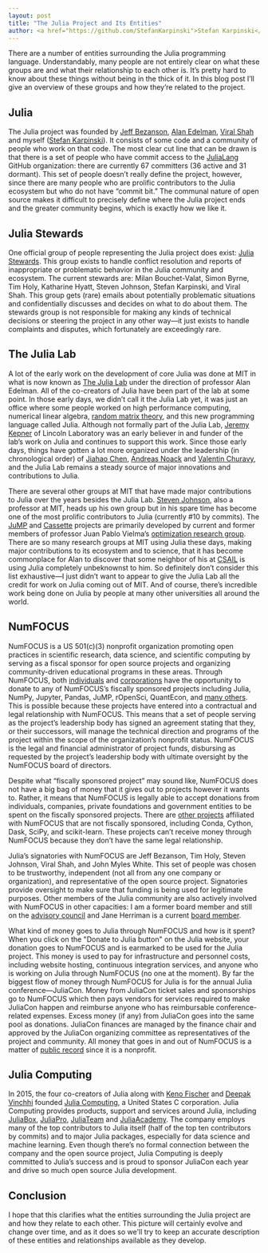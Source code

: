```yaml
---
layout: post
title: "The Julia Project and Its Entities"
author: <a href="https://github.com/StefanKarpinski">Stefan Karpinski</a>
---
```


There are a number of entities surrounding the Julia programming language. Understandably, many people are not entirely clear on what these groups are and what their relationship to each other is. It’s pretty hard to know about these things without being in the thick of it. In this blog post I’ll give an overview of these groups and how they’re related to the project.

## Julia

The Julia project was founded by [Jeff Bezanson](https://github.com/JeffBezanson), [Alan Edelman](https://en.wikipedia.org/wiki/Alan_Edelman), [Viral Shah](https://en.wikipedia.org/wiki/Viral_B._Shah) and myself ([Stefan Karpinski](https://en.wikipedia.org/wiki/Stefan_Karpinski)). It consists of some code and a community of people who work on that code. The most clear cut line that can be drawn is that there is a set of people who have commit access to the [JuliaLang](https://github.com/JuliaLang) GitHub organization: there are currently 67 committers (36 active and 31 dormant). This set of people doesn’t really define the project, however, since there are many people who are prolific contributors to the Julia ecosystem but who do not have “commit bit.” The communal nature of open source makes it difficult to precisely define where the Julia project ends and the greater community begins, which is exactly how we like it.

## Julia Stewards

One official group of people representing the Julia project does exist: [Julia Stewards](https://julialang.org/community/stewards/). This group exists to handle conflict resolution and reports of inappropriate or problematic behavior in the Julia community and ecosystem. The current stewards are: Milan Bouchet-Valat, Simon Byrne, Tim Holy, Katharine Hyatt, Steven Johnson, Stefan Karpinski, and Viral Shah. This group gets (rare) emails about potentially problematic situations and confidentially discusses and decides on what to do about them. The stewards group is not responsible for making any kinds of technical decisions or steering the project in any other way—it just exists to handle complaints and disputes, which fortunately are exceedingly rare.

## The Julia Lab

A lot of the early work on the development of core Julia was done at MIT in what is now known as [The Julia Lab](https://julia.mit.edu) under the direction of professor Alan Edelman. All of the co-creators of Julia have been part of the lab at some point. In those early days, we didn’t call it the Julia Lab yet, it was just an office where some people worked on high performance computing, numerical linear algebra, [random matrix theory](https://en.wikipedia.org/wiki/Random_matrix), and this new programming language called Julia. Although not formally part of the Julia Lab, [Jeremy Kepner](https://www.ll.mit.edu/biographies/jeremy-kepner) of Lincoln Laboratory was an early believer in and funder of the lab’s work on Julia and continues to support this work. Since those early days, things have gotten a lot more organized under the leadership (in chronological order) of [Jiahao Chen](https://jiahao.github.io), [Andreas Noack](https://github.com/andreasnoack) and [Valentin Churavy](https://github.com/vchuravy), and the Julia Lab remains a steady source of major innovations and contributions to Julia.

There are several other groups at MIT that have made major contributions to Julia over the years besides the Julia Lab. [Steven Johnson](https://en.wikipedia.org/wiki/Steven_G._Johnson), also a professor at MIT, heads up his own group but in his spare time has become one of the most prolific contributors to Julia (currently #10 by commits). The [JuMP](http://www.juliaopt.org) and [Cassette](https://github.com/jrevels/Cassette.jl) projects are primarily developed by current and former members of professor Juan Pablo Vielma’s [optimization research group](http://www.mit.edu/~jvielma/students.html). There are so many research groups at MIT using Julia these days, making major contributions to its ecosystem and to science, that it has become commonplace for Alan to discover that some neighbor of his at [CSAIL](https://www.csail.mit.edu) is using Julia completely unbeknownst to him. So definitely don’t consider this list exhaustive—I just didn’t want to appear to give the Julia Lab all the credit for work on Julia coming out of MIT. And of course, there’s incredible work being done on Julia by people at many other universities all around the world.

## NumFOCUS

NumFOCUS is a US 501(c)(3) nonprofit organization promoting open practices in scientific research, data science, and scientific computing by serving as a fiscal sponsor for open source projects and organizing community-driven educational programs in these areas. Through NumFOCUS, both [individuals](http://numfocus.org/membership) and [corporations](https://numfocus.org/sponsors) have the opportunity to donate to any of NumFOCUS’s fiscally sponsored projects including Julia, NumPy, Jupyter, Pandas, JuMP, rOpenSci, QuantEcon, and [many others](https://numfocus.org/sponsored-projects/). This is possible because these projects have entered into a contractual and legal relationship with NumFOCUS. This means that a set of people serving as the project’s leadership body has signed an agreement stating that they, or their successors, will manage the technical direction and programs of the project within the scope of the organization’s nonprofit status. NumFOCUS is the legal and financial administrator of project funds, disbursing as requested by the project’s leadership body with ultimate oversight by the NumFOCUS board of directors.

Despite what “fiscally sponsored project” may sound like, NumFOCUS does not have a big bag of money that it gives out to projects however it wants to. Rather, it means that NumFOCUS is legally able to accept donations from individuals, companies, private foundations and government entities to be spent on the fiscally sponsored projects. There are [other projects](https://numfocus.org/sponsored-projects/affiliated-projects) affiliated with NumFOCUS that are not fiscally sponsored, including Conda, Cython, Dask, SciPy, and scikit-learn. These projects can’t receive money through NumFOCUS because they don’t have the same legal relationship.

Julia’s signatories with NumFOCUS are Jeff Bezanson, Tim Holy, Steven Johnson, Viral Shah, and John Myles White. This set of people was chosen to be trustworthy, independent (not all from any one company or organization), and representative of the open source project. Signatories provide oversight to make sure that funding is being used for legitimate purposes. Other members of the Julia community are also actively involved with NumFOCUS in other capacities: I am a former board member and still on the [advisory council](https://numfocus.org/community/people#people-advisorycouncil) and Jane Herriman is a current [board member](https://numfocus.org/community/people#people-directors).

What kind of money goes to Julia through NumFOCUS and how is it spent? When you click on the "Donate to Julia button" on the Julia website, your donation goes to NumFOCUS and is earmarked to be used for the Julia project. This money is used to pay for infrastructure and personnel costs, including website hosting, continuous integration services, and anyone who is working on Julia through NumFOCUS (no one at the moment). By far the biggest flow of money through NumFOCUS for Julia is for the annual Julia conference—JuliaCon. Money from JuliaCon ticket sales and sponsorships go to NumFOCUS which then pays vendors for services required to make JuliaCon happen and reimburse anyone who has reimbursable conference-related expenses. Excess money (if any) from JuliaCon goes into the same pool as donations. JuliaCon finances are managed by the finance chair and approved by the JuliaCon organizing committee as representatives of the project and community. All money that goes in and out of NumFOCUS is a matter of [public record](https://numfocus.org/legal) since it is a nonprofit.

## Julia Computing

In 2015, the four co-creators of Julia along with [Keno Fischer](https://github.com/keno) and [Deepak Vinchhi](https://www.linkedin.com/in/deepakvinchhi/) founded [Julia Computing](https://juliacomputing.com/), a United States C corporation. Julia Computing provides products, support and services around Julia, including [JuliaBox](https://juliabox.com), [JuliaPro](https://juliacomputing.com/products/juliapro.html), [JuliaTeam](https://juliacomputing.com/products/juliateam.html) and [JuliaAcademy](https://juliaacademy.com/). The company employs many of the top contributors to Julia itself (half of the top ten contributors by commits) and to major Julia packages, especially for data science and machine learning. Even though there’s no formal connection between the company and the open source project, Julia Computing is deeply committed to Julia’s success and is proud to sponsor JuliaCon each year and drive so much open source Julia development.

## Conclusion

I hope that this clarifies what the entities surrounding the Julia project are and how they relate to each other. This picture will certainly evolve and change over time, and as it does so we'll try to keep an accurate description of these entities and relationships available as they develop.
